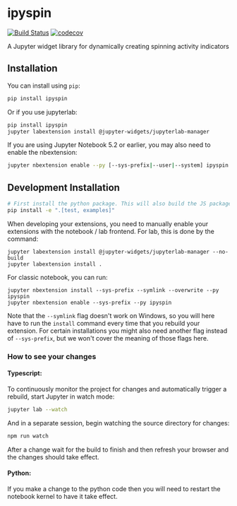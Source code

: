 
# ipyspin

[![Build Status](https://travis-ci.org/davidbrochart/ipyspin.svg?branch=master)](https://travis-ci.org/davidbrochart/ipyspin)
[![codecov](https://codecov.io/gh/davidbrochart/ipyspin/branch/master/graph/badge.svg)](https://codecov.io/gh/davidbrochart/ipyspin)


A Jupyter widget library for dynamically creating spinning activity indicators

## Installation

You can install using `pip`:

```bash
pip install ipyspin
```

Or if you use jupyterlab:

```bash
pip install ipyspin
jupyter labextension install @jupyter-widgets/jupyterlab-manager
```

If you are using Jupyter Notebook 5.2 or earlier, you may also need to enable
the nbextension:
```bash
jupyter nbextension enable --py [--sys-prefix|--user|--system] ipyspin
```

## Development Installation


```bash
# First install the python package. This will also build the JS packages.
pip install -e ".[test, examples]"
```

When developing your extensions, you need to manually enable your extensions with the
notebook / lab frontend. For lab, this is done by the command:

```
jupyter labextension install @jupyter-widgets/jupyterlab-manager --no-build
jupyter labextension install .
```

For classic notebook, you can run:

```
jupyter nbextension install --sys-prefix --symlink --overwrite --py ipyspin
jupyter nbextension enable --sys-prefix --py ipyspin
```

Note that the `--symlink` flag doesn't work on Windows, so you will here have to run
the `install` command every time that you rebuild your extension. For certain installations
you might also need another flag instead of `--sys-prefix`, but we won't cover the meaning
of those flags here.

### How to see your changes
#### Typescript:
To continuously monitor the project for changes and automatically trigger a rebuild, start Jupyter in watch mode:
```bash
jupyter lab --watch
```
And in a separate session, begin watching the source directory for changes:
```bash
npm run watch
```

After a change wait for the build to finish and then refresh your browser and the changes should take effect.

#### Python:
If you make a change to the python code then you will need to restart the notebook kernel to have it take effect.

